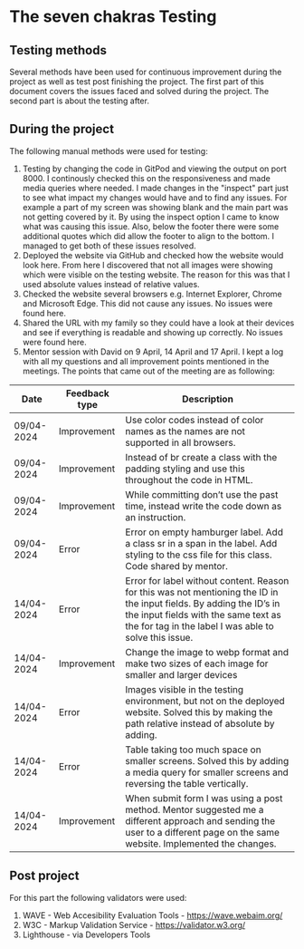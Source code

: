 # **The seven chakras Testing**

## **Testing methods**

Several methods have been used for continuous improvement during the project as well as test post finishing the project. The first part of this document covers the issues faced and solved during the project. The second part is about the testing after.

## **During the project**

The following manual methods were used for testing:

1. Testing by changing the code in GitPod and viewing the output on port 8000. I continously checked this on the responsiveness and made media queries where needed. I made changes in the "inspect" part just to see what impact my changes would have and to find any issues. For example a part of my screen was showing blank and the main part was not getting covered by it. By using the inspect option I came to know what was causing this issue. Also, below the footer there were some additional quotes which did allow the footer to align to the bottom. I managed to get both of these issues resolved.
2. Deployed the website via GitHub and checked how the website would look here. From here I discovered that not all images were showing which were visible on the testing website. The reason for this was that I used absolute values instead of relative values.
3. Checked the website several browsers e.g. Internet Explorer, Chrome and Microsoft Edge. This did not cause any issues. No issues were found here.
4. Shared the URL with my family so they could have a look at their devices and see if everything is readable and showing up correctly. No issues were found here.
5. Mentor session with David on 9 April, 14 April and 17 April. I kept a log with all my questions and all improvement points mentioned in the meetings. The points that came out of the meeting are as following:

| Date         |Feedback type|Description  |
| -------------|-------------|-------------|
|09/04-2024   | Improvement | Use color codes instead of color names as the names are not supported in all browsers.|
| 09/04-2024   | Improvement | Instead of br create a class with the padding styling and use this throughout the code in HTML.|
| 09/04-2024   | Improvement | While committing don’t use the past time, instead write the code down as an instruction.|
| 09/04-2024   | Error       | Error on empty hamburger label. Add a class sr in a span in the label. Add styling to the css file for this class. Code shared by mentor.|
| 14/04-2024   | Error       | Error for label without content. Reason for this was not mentioning the ID in the input fields. By adding the ID’s in the input fields with the same text as the for tag in the label I was able to solve this issue.|
| 14/04-2024   | Improvement | Change the image to webp format and make two sizes of each image for smaller and larger devices  |
| 14/04-2024   | Error       | Images visible in the testing environment, but not on the deployed website. Solved this by making the path relative instead of absolute by adding. |
| 14/04-2024   | Error       | Table taking too much space on smaller screens. Solved this by adding a media query for smaller screens and reversing the table vertically. |
| 14/04-2024   | Improvement | When submit form I was using a post method. Mentor suggested me a different approach and sending the user to a different page on the same website. Implemented the changes. |


## **Post project**

For this part the following validators were used:
1. WAVE - Web Accesibility Evaluation Tools - https://wave.webaim.org/
2. W3C - Markup Validation Service - https://validator.w3.org/
3. Lighthouse - via Developers Tools




















